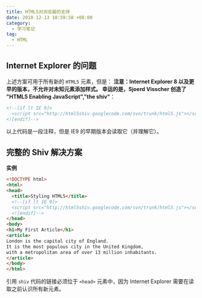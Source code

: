 ```yaml
---
title: HTML5对浏览器的支持
date: 2018-12-13 10:59:58 +08:00
category:
  - 学习笔记
tag:
  - HTML
---
```


## **Internet Explorer 的问题**

上述方案可用于所有新的 `HTML5` 元素，但是：
**注意：**Internet Explorer 8 以及更早的版本，不允许对未知元素添加样式。
幸运的是，Sjoerd Visscher 创造了 "HTML5 Enabling JavaScript",**"the shiv"**：

```html
<!--[if lt IE 9]>
  <script src="http://html5shiv.googlecode.com/svn/trunk/html5.js"></script>
<![endif]-->
```

以上代码是一段注释，但是 IE9 的早期版本会读取它（并理解它）。

## **完整的 Shiv 解决方案**

**实例**

```html
<!DOCTYPE html>
<html>
<head>
  <title>Styling HTML5</title>
  <!--[if lt IE 9]>
  <script src="http://html5shiv.googlecode.com/svn/trunk/html5.js"></script>
  <![endif]-->
</head>
<body>
<h1>My First Article</h1>
<article>
London is the capital city of England. 
It is the most populous city in the United Kingdom, 
with a metropolitan area of over 13 million inhabitants.
</article>
</body>
</html>
```

引用 `shiv` 代码的链接必须位于 `<head>` 元素中，因为 Internet Explorer 需要在读取之前认识所有新元素。
